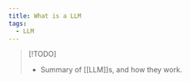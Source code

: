 ```yaml
---
title: What is a LLM
tags:
  - LLM
---
```

> [!TODO]
> - Summary of [[LLM]]s, and how they work.



